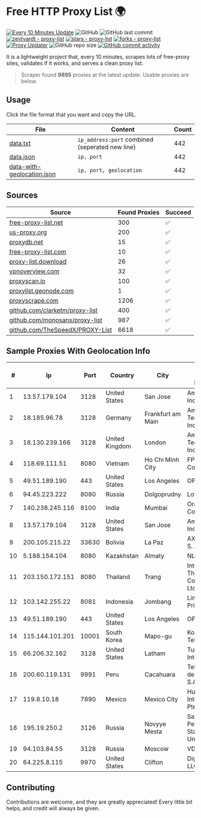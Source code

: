 
# Free HTTP Proxy List 🌍

[![Every 10 Minutes Update](https://github.com/mertguvencli/http-proxy-list/actions/workflows/main.yml/badge.svg?branch=main)](https://github.com/mertguvencli/http-proxy-list/actions/workflows/main.yml)
![GitHub](https://img.shields.io/github/license/mertguvencli/http-proxy-list)
![GitHub last commit](https://img.shields.io/github/last-commit/mertguvencli/http-proxy-list)
[![zevtyardt - proxy-list](https://img.shields.io/static/v1?label=zevtyardt&message=proxy-list&color=blue&logo=github)](https://github.com/zevtyardt/proxy-list "Go to GitHub repo")
[![stars - proxy-list](https://img.shields.io/github/stars/zevtyardt/proxy-list?style=social)](https://github.com/zevtyardt/proxy-list)
[![forks - proxy-list](https://img.shields.io/github/forks/zevtyardt/proxy-list?style=social)](https://github.com/zevtyardt/proxy-list)
[![Proxy Updater](https://github.com/zevtyardt/proxy-list/workflows/Proxy%20Updater/badge.svg)](https://github.com/zevtyardt/proxy-list/actions?query=workflow:"Proxy+Updater")
![GitHub repo size](https://img.shields.io/github/repo-size/zevtyardt/proxy-list)
[![GitHub commit activity](https://img.shields.io/github/commit-activity/m/zevtyardt/proxy-list?logo=commits)](https://github.com/zevtyardt/proxy-list/commits/main)

It is a lightweight project that, every 10 minutes, scrapes lots of free-proxy sites, validates if it works, and serves a clean proxy list.

> Scraper found **9895** proxies at the latest update. Usable proxies are below.

## Usage

Click the file format that you want and copy the URL.

|File|Content|Count|
|----|-------|-----|
|[data.txt](https://raw.githubusercontent.com/mertguvencli/http-proxy-list/main/proxy-list/data.txt)|`ip_address:port` combined (seperated new line)|442|
|[data.json](https://raw.githubusercontent.com/mertguvencli/http-proxy-list/main/proxy-list/data.json)|`ip, port`|442|
|[data-with-geolocation.json](https://raw.githubusercontent.com/mertguvencli/http-proxy-list/main/proxy-list/data-with-geolocation.json)|`ip, port, geolocation`|442|

## Sources

|Source|Found Proxies|Succeed|
|------|-------------|-------|
|[free-proxy-list.net](https://free-proxy-list.net)|300|✅|
|[us-proxy.org](https://www.us-proxy.org)|200|✅|
|[proxydb.net](http://proxydb.net)|15|✅|
|[free-proxy-list.com](https://free-proxy-list.com/?page=&port=&type%5B%5D=http&type%5B%5D=https&up_time=0&search=Search)|10|✅|
|[proxy-list.download](https://www.proxy-list.download/HTTP)|26|✅|
|[vpnoverview.com](https://vpnoverview.com/privacy/anonymous-browsing/free-proxy-servers)|32|✅|
|[proxyscan.io](https://www.proxyscan.io)|100|✅|
|[proxylist.geonode.com](https://proxylist.geonode.com/api/proxy-list?limit=300&page=1&sort_by=lastChecked&sort_type=desc&protocols=http,https)|1|✅|
|[proxyscrape.com](https://api.proxyscrape.com/v2/?request=displayproxies&protocol=http&timeout=10000&country=all&ssl=all&anonymity=all)|1206|✅|
|[github.com/clarketm/proxy-list](https://raw.githubusercontent.com/clarketm/proxy-list/master/proxy-list-raw.txt)|400|✅|
|[github.com/monosans/proxy-list](https://raw.githubusercontent.com/monosans/proxy-list/main/proxies/http.txt)|987|✅|
|[github.com/TheSpeedX/PROXY-List](https://raw.githubusercontent.com/TheSpeedX/PROXY-List/master/http.txt)|6618|✅|


## Sample Proxies With Geolocation Info

|#|Ip|Port|Country|City|Internet Service Provider|
|-|--|----|-------|----|-------------------------|
|1|13.57.179.104|3128|United States|San Jose|Amazon.com, Inc.|
|2|18.185.96.78|3128|Germany|Frankfurt am Main|Amazon Technologies Inc.|
|3|18.130.239.166|3128|United Kingdom|London|Amazon Technologies Inc.|
|4|118.69.111.51|8080|Vietnam|Ho Chi Minh City|FPT Telecom Company|
|5|49.51.189.190|443|United States|Los Angeles|OPHL|
|6|94.45.223.222|8080|Russia|Dolgoprudny|Lofis LLC|
|7|140.238.245.116|8100|India|Mumbai|Oracle Corporation|
|8|13.57.179.104|3128|United States|San Jose|Amazon.com, Inc.|
|9|200.105.215.22|33630|Bolivia|La Paz|AXS Bolivia S. A.|
|10|5.188.154.104|8080|Kazakhstan|Almaty|NLS|
|11|203.150.172.151|8080|Thailand|Trang|Internet Thailand Company Ltd.|
|12|103.142.255.22|8081|Indonesia|Jombang|Lintas Data Prima, PT|
|13|49.51.189.190|443|United States|Los Angeles|OPHL|
|14|115.144.101.201|10001|South Korea|Mapo-gu|Korea Telecom|
|15|66.206.32.162|3128|United States|Latham|Turnkey Internet Inc.|
|16|200.60.119.131|9991|Peru|Cacahuara|Telefonica del Peru S.A.A.|
|17|119.8.10.18|7890|Mexico|Mexico City|Huawei International Pte. LTD|
|18|195.19.250.2|3126|Russia|Novyye Mesta|Saint Petersburg State University|
|19|94.103.84.55|3128|Russia|Moscow|VDSINA|
|20|64.225.8.115|9970|United States|Clifton|DigitalOcean, LLC|



## Contributing

Contributions are welcome, and they are greatly appreciated! Every
little bit helps, and credit will always be given.

